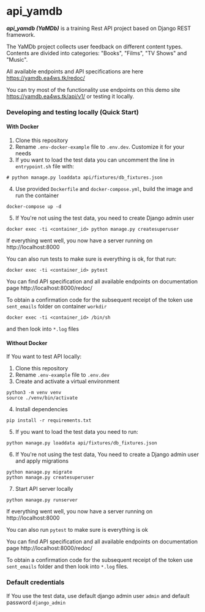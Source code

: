 # api_yamdb
***api_yamdb (YaMDb)*** is a training Rest API project based on Django REST framework.

The YaMDb project collects user feedback on different content types. Contents are divided into categories: "Books", "Films", "TV Shows" and "Music".

All available endpoints and API specifications are here https://yamdb.ea4ws.tk/redoc/

You can try most of the functionality use endpoints on this demo site https://yamdb.ea4ws.tk/api/v1/ or testing it locally.

### Developing and testing locally (Quick Start)

#### With Docker
  
  1. Clone this repository
  2. Rename `.env-docker-example` file to `.env.dev`. Customize it for your needs
  3. If you want to load the test data you can uncomment the line in `entrypoint.sh` file with:
  ```
  # python manage.py loaddata api/fixtures/db_fixtures.json
  ``` 
  
  4. Use provided `Dockerfile` and `docker-compose.yml`, build the image and run the container
  ```
  docker-compose up -d
  ```
  5. If You're not using the test data, you need to create Django admin user
  
  ```
  docker exec -ti <container_id> python manage.py createsuperuser
  ```
  If everything went well, you now have a server running on http://localhost:8000

  You can also run tests to make sure is everything is ok, for that run:
  ```
  docker exec -ti <container_id> pytest
  ```
  
  You can find API specification and all available endpoints on documentation page http://localhost:8000/redoc/
  
  To obtain a confirmation code for the subsequent receipt of the token use `sent_emails` folder on container `workdir`
  ```
  docker exec -ti <container_id> /bin/sh
  ```
  and then look into ``*.log`` files

#### Without Docker

If You want to test API locally:
  1. Clone this repository
  2. Rename `.env-example` file to `.env.dev`
  3. Create and activate a virtual environment
  ```
python3 -m venv venv
source ./venv/bin/activate
  ```
  4. Install dependencies
  ```
pip install -r requirements.txt
```
  5. If you want to load the test data you need to run:
  ```
  python manage.py loaddata api/fixtures/db_fixtures.json
  ```
  6. If You're not using the test data, You need to create a Django admin user and apply migrations
 ```
 python manage.py migrate
 python manage.py createsuperuser
 ```
  7. Start API server locally
```
python manage.py runserver
```
If everything went well, you now have a server running on http://localhost:8000

You can also run `pytest` to make sure is everything is ok

You can find API specification and all available endpoints on documentation page http://localhost:8000/redoc/

To obtain a confirmation code for the subsequent receipt of the token use `sent_emails` folder and then look into ``*.log`` files.

### Default credentials

If You use the test data, use default django admin user `admin` and default password `django_admin`
